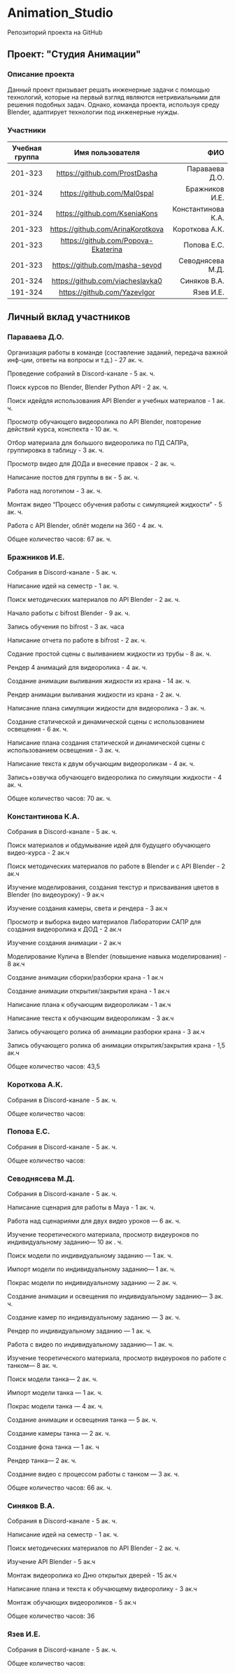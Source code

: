 # Animation_Studio
Репозиторий проекта на GitHub

## Проект: "Студия Анимации"

### Описание проекта
Данный проект призывает решать инженерные задачи с помощью технологий, которые на первый взгляд являются нетривиальными для решения подобных задач. Однако, команда проекта, используя среду Blender, адаптирует технологии под инженерные нужды.

### Участники
| Учебная группа | Имя пользователя | ФИО |
| ------------- | :------------------: | -----: |
| 201-323 | https://github.com/ProstDasha | Параваева Д.О.|
| 201-324 | https://github.com/Mal0spal | Бражников И.Е. |
| 201-324 | https://github.com/KseniaKons | Константинова К.А.|
| 201-323 | https://github.com/ArinaKorotkova | Короткова А.К. |
| 201-323 | https://github.com/Popova-Ekaterina | Попова Е.С.|
| 201-323 | https://github.com/masha-sevod | Севоднясева М.Д.|
| 201-324 | https://github.com/viacheslavka0 | Синяков В.А. |
| 191-324 | https://github.com/YazevIgor | Язев И.Е.|

## Личный вклад участников
### Параваева Д.О.
Организация работы в команде (составление заданий, передача важной инф-ции, ответы на вопросы и т.д.) - 27 ак. ч.

Проведение собраний в Discord-канале - 5 ак. ч.

Поиск курсов по Blender, Blender Python API - 2 ак. ч.

Поиск идейдля использования API Blender и учебных материалов - 1 ак. ч.

Просмотр обучающего видеоролика по API Blender, повторение действий курса, конспекта - 10 ак. ч.

Отбор материала для большого видеоролика по ПД САПРа, группировка в таблицу - 3 ак. ч.

Просмотр видео для ДОДа и внесение правок - 2 ак. ч.

Написание постов для группы в вк - 5 ак. ч.

Работа над логотипом - 3 ак. ч.

Монтаж видео “Процесс обучения работы с симуляцией жидкости” - 5 ак. ч.

Работа с API Blender, облёт модели на 360 - 4 ак. ч.

Общее количество часов: 67 ак. ч.

### Бражников И.Е.

Собрания в Discord-канале - 5 ак. ч.

Написание идей на семестр - 1 ак. ч.

Поиск методических материалов по API Blender - 2 ак. ч.

Начало работы с bifrost Blender - 9 ак. ч.

Запись обучения по bifrost - 3 ак. часа

Написание отчета по работе в bifrost - 2 ак. ч.

Содание простой сцены с выливанием жидкости из трубы - 8 ак. ч.

Рендер 4 анимаций для видеоролика - 4 ак. ч.

Создание анимации выливания жидкости из крана - 14 ак. ч.

Рендер анимации выливания жидкости из крана - 2 ак. ч.

Написание плана симуляции жидкости для видеоролика - 3 ак. ч.

Создание статической и динамической сцены с использованием освещения - 6 ак. ч.

Написание плана создания статической и динамической сцены с использованием освещения - 3 ак. ч.

Написание текста к двум обучающим видеороликам - 4 ак. ч.

Запись+озвучка обучающего видеоролика по симуляции жидкости - 4 ак. ч.

Общее количество часов: 70 ак. ч.

### Константинова К.А.

Собрания в Discord-канале - 5 ак. ч.

Поиск материалов и обдумывание идей для будущего обучающего видео-курса - 2 ак.ч

Поиск методических материалов по работе в Blender и с API Blender - 2 ак.ч

Изучение моделирования, создания текстур и присваивания цветов в Blender (по видеоуроку) - 9 ак.ч

Изучение создания камеры, света и рендера - 3 ак.ч

Просмотр и выборка видео материалов Лаборатории САПР для создания видеоролика к ДОД - 2 ак.ч

Изучение создания анимации - 2 ак.ч

Моделирование Кулича в Blender (повышение навыка моделирования) - 8 ак.ч

Создание анимации сборки/разборки крана - 1 ак.ч

Создание анимации открытия/закрытия крана - 1 ак.ч

Написание плана к обучающим видеороликам - 1 ак.ч

Написание текста к обучающим видеороликам - 3 ак.ч

Запись обучающего ролика об анимации разборки крана - 3 ак.ч

Запись обучающего ролика об анимации открытия/закрытия крана - 1,5 ак.ч

Общее количество часов: 43,5

### Короткова А.К.

Собрания в Discord-канале - 5 ак. ч.

Общее количество часов:

### Попова Е.С.

Собрания в Discord-канале - 5 ак. ч.

Общее количество часов:

### Севоднясева М.Д.

Собрания в Discord-канале - 5 ак. ч.

Написание сценария для работы в Maya - 1 ак. ч.

Работа над сценариями для двух видео уроков — 6 ак. ч.

Изучение теоретического материала, просмотр видеуроков по индивидуальному заданию— 10 ак . ч.

Поиск модели по индивидуальному заданию — 1 ак. ч.

Импорт модели по индивидуальному заданию— 1 ак. ч.

Покрас модели по индивидуальному заданию — 2 ак. ч.

Создание анимации и освещения по индивидуальному заданию— 3 ак. ч.

Создание камер по индивидуальному заданию — 3 ак. ч.

Рендер по индивидуальному заданию — 1 ак. ч.

Работа с видео по индивидуальному заданию— 1 ак. ч.

Изучение теоретического материала, просмотр видеуроков по работе с танком— 8 ак. ч.

Поиск модели танка— 2 ак. ч.

Импорт модели танка — 1 ак. ч.

Покрас модели танка — 4 ак. ч.

Создание анимации и освещения танка — 5 ак. ч.

Создание камеры танка — 2 ак. ч.

Создание фона танка — 1 ак. ч

Рендер танка— 2 ак. ч.

Создание видео с процессом работы с танком — 3 ак. ч.

Общее количество часов: 66 ак. ч.

### Синяков В.А.

Собрания в Discord-канале - 5 ак. ч.

Написание идей на семестр - 1 ак. ч.

Поиск методических материалов по API Blender - 2 ак. ч.

Изучение API Blender - 5 ак.ч

Монтаж видеоролика ко Дню открытых дверей - 15 ак.ч

Написание плана и текста к обучающему видеоролику - 3 ак.ч

Монтаж обучающих видеороликов - 5 ак.ч


Общее количество часов: 36

### Язев И.Е.

Собрания в Discord-канале - 5 ак. ч.

Общее количество часов:
